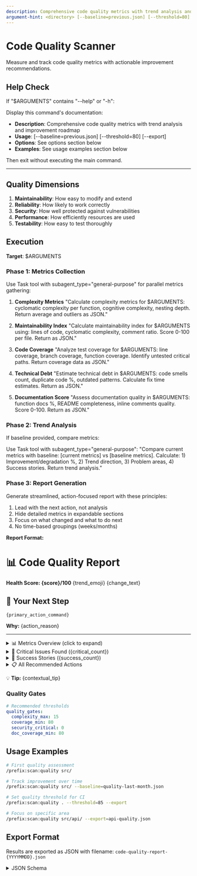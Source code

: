 ```yaml
---
description: Comprehensive code quality metrics with trend analysis and improvement roadmap
argument-hint: <directory> [--baseline=previous.json] [--threshold=80] [--export]
---
```


# Code Quality Scanner

Measure and track code quality metrics with actionable improvement recommendations.

## Help Check

If "$ARGUMENTS" contains "--help" or "-h":

Display this command's documentation:

- **Description**: Comprehensive code quality metrics with trend analysis and improvement roadmap
- **Usage**: <directory> [--baseline=previous.json] [--threshold=80] [--export]
- **Options**: See options section below
- **Examples**: See usage examples section below

Then exit without executing the main command.

---

## Quality Dimensions

1. **Maintainability**: How easy to modify and extend
2. **Reliability**: How likely to work correctly
3. **Security**: How well protected against vulnerabilities
4. **Performance**: How efficiently resources are used
5. **Testability**: How easy to test thoroughly

## Execution

**Target**: $ARGUMENTS

### Phase 1: Metrics Collection

Use Task tool with subagent_type="general-purpose" for parallel metrics gathering:

1. **Complexity Metrics**
   "Calculate complexity metrics for $ARGUMENTS: cyclomatic complexity per function, cognitive complexity, nesting depth. Return average and outliers as JSON."

2. **Maintainability Index**
   "Calculate maintainability index for $ARGUMENTS using: lines of code, cyclomatic complexity, comment ratio. Score 0-100 per file. Return as JSON."

3. **Code Coverage**
   "Analyze test coverage for $ARGUMENTS: line coverage, branch coverage, function coverage. Identify untested critical paths. Return coverage data as JSON."

4. **Technical Debt**
   "Estimate technical debt in $ARGUMENTS: code smells count, duplicate code %, outdated patterns. Calculate fix time estimates. Return as JSON."

5. **Documentation Score**
   "Assess documentation quality in $ARGUMENTS: function docs %, README completeness, inline comments quality. Score 0-100. Return as JSON."

### Phase 2: Trend Analysis

If baseline provided, compare metrics:

Use Task tool with subagent_type="general-purpose":
"Compare current metrics with baseline: [current metrics] vs [baseline metrics]. Calculate: 1) Improvement/degradation %, 2) Trend direction, 3) Problem areas, 4) Success stories. Return trend analysis."

### Phase 3: Report Generation

Generate streamlined, action-focused report with these principles:

1. Lead with the next action, not analysis
2. Hide detailed metrics in expandable sections
3. Focus on what changed and what to do next
4. No time-based groupings (weeks/months)

**Report Format:**

# 📊 Code Quality Report

**Health Score: {score}/100** {trend_emoji} {change_text}

## 🎯 Your Next Step

```bash
{primary_action_command}
```

**Why:** {action_reason}

---

<details>
<summary>📊 Metrics Overview (click to expand)</summary>

```
Maintainability: {maint_bar} {maint_score}/100 {maint_trend}
Reliability:     {rel_bar} {rel_score}/100 {rel_trend}
Security:        {sec_bar} {sec_score}/100 {sec_trend}
Performance:     {perf_bar} {perf_score}/100 {perf_trend}
Testability:     {test_bar} {test_score}/100 {test_trend}
```

| Metric           | Current | Previous | Target | Status |
| ---------------- | ------- | -------- | ------ | ------ |
| Code Coverage    | {cov}%  | {p_cov}% | 80%    | {cov_status} |
| Complexity (avg) | {comp}  | {p_comp} | <10    | {comp_status} |
| Duplication      | {dup}%  | {p_dup}% | <5%    | {dup_status} |
| Tech Debt        | {debt}h | {p_debt}h| <20h   | {debt_status} |
| Doc Coverage     | {doc}%  | {p_doc}% | >80%   | {doc_status} |

</details>

<details>
<summary>🚨 Critical Issues Found ({critical_count})</summary>

{critical_issues_list}

</details>

<details>
<summary>🎉 Success Stories ({success_count})</summary>

{success_stories_list}

</details>

<details>
<summary>📋 All Recommended Actions</summary>

**Priority Actions** (sorted by ROI)

```bash
# 1. {action_1_desc}
{action_1_cmd}
# ROI: {action_1_roi}

# 2. {action_2_desc}
{action_2_cmd}
# ROI: {action_2_roi}

# 3. {action_3_desc}
{action_3_cmd}
# ROI: {action_3_roi}
```

**Additional Actions**

{additional_actions_list}

</details>

💡 **Tip:** {contextual_tip}

### Quality Gates

```yaml
# Recommended thresholds
quality_gates:
  complexity_max: 15
  coverage_min: 80
  security_critical: 0
  doc_coverage_min: 80
```

## Usage Examples

```bash
# First quality assessment
/prefix:scan:quality src/

# Track improvement over time
/prefix:scan:quality src/ --baseline=quality-last-month.json

# Set quality threshold for CI
/prefix:scan:quality . --threshold=85 --export

# Focus on specific area
/prefix:scan:quality src/api/ --export=api-quality.json
```

## Export Format

Results are exported as JSON with filename: `code-quality-report-{YYYYMMDD}.json`

<details>
<summary>JSON Schema</summary>

```json
{
  "timestamp": "ISO-8601",
  "overall_score": {current},
  "comparison": {
    "baseline_file": "filename",
    "score_change": {delta}
  },
  "metrics": {
    "maintainability": {score},
    "reliability": {score},
    "security": {score},
    "performance": {score},
    "testability": {score}
  },
  "top_actions": [
    {
      "command": "/prefix:...",
      "reason": "...",
      "roi": {score}
    }
  ]
}
```

</details>
